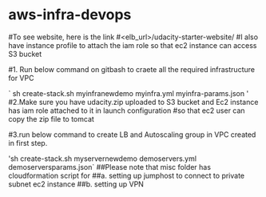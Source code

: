 # aws-infra-devops

#To see website, here is the link
#<elb_url>/udacity-starter-website/
#I also have instance profile to attach the iam role so that ec2 instance can access S3 bucket

#1. Run below command on gitbash to craete all the required infrastructure for VPC

` sh create-stack.sh myinfranewdemo myinfra.yml myinfra-params.json '
#2.Make sure you have udacity.zip uploaded to S3 bucket and Ec2 instance has iam role attached to it in launch configuration 
#so that ec2 user can copy the zip file to tomcat

#3.run below command to create LB and Autoscaling group in VPC created in first step.

'sh create-stack.sh myservernewdemo demoservers.yml demoserversparams.json`
##Please note that misc folder has cloudformation script for
##a. setting up jumphost to connect to private subnet ec2 instance
##b. setting up VPN



